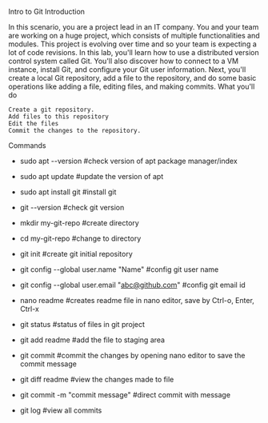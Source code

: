 Intro to Git
Introduction

In this scenario, you are a project lead in an IT company. You and your team are working on a huge project, which consists of multiple functionalities and modules. 
This project is evolving over time and so your team is expecting a lot of code revisions. In this lab, you'll learn how to use a distributed version control system 
called Git. You'll also discover how to connect to a VM instance, install Git, and configure your Git user information. Next, you'll create a local Git repository, 
add a file to the repository, and do some basic operations like adding a file, editing files, and making commits. What you'll do

    Create a git repository.
    Add files to this repository
    Edit the files
    Commit the changes to the repository.

Commands
- sudo apt --version #check version of apt package manager/index
- sudo apt update #update the version of apt
- sudo apt install git #install git
- git --version #check git version

- mkdir my-git-repo #create directory
- cd my-git-repo #change to directory
- git init #create git initial repository

- git config --global user.name "Name" #config git user name
- git config --global user.email "abc@github.com" #config git email id

- nano readme #creates readme file in nano editor, save by Ctrl-o, Enter, Ctrl-x
- git status #status of files in git project
- git add readme #add the file to staging area
- git commit #commit the changes by opening nano editor to save the commit message

- git diff readme #view the changes made to file
- git commit -m "commit message" #direct commit with message

- git log #view all commits
